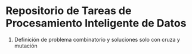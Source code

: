 # Repositorio de Tareas de Procesamiento Inteligente de Datos
1. Definición de problema combinatorio y soluciones solo con cruza y mutación